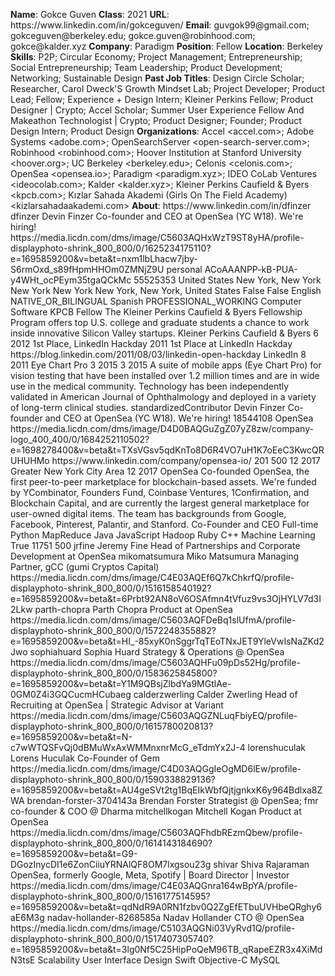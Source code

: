 **Name**: Gokce Guven
**Class**: 2021
**URL**: https://www\.linkedin\.com/in/gokceguven/
**Email**: guvgok99@gmail\.com; gokceguven@berkeley\.edu; gokce\.guven@robinhood\.com; gokce@kalder\.xyz
**Company**: Paradigm
**Position**: Fellow
**Location**: Berkeley
**Skills**: P2P; Circular Economy; Project Management; Entrepreneurship; Social Entrepreneurship; Team Leadership; Product Development; Networking; Sustainable Design
**Past Job Titles**: Design Circle Scholar; Researcher, Carol Dweck'S Growth Mindset Lab; Project Developer; Product Lead; Fellow; Experience \+ Design Intern; Kleiner Perkins Fellow; Product Designer | Crypto; Accel Scholar; Summer User Experience Fellow And Makeathon Technologist | Crypto; Product Designer; Founder; Product Design Intern; Product Design
**Organizations**: Accel <accel\.com>; Adobe Systems <adobe\.com>; OpenSearchServer <open\-search\-server\.com>; Robinhood <robinhood\.com>; Hoover Institution at Stanford University <hoover\.org>; UC Berkeley <berkeley\.edu>; Celonis <celonis\.com>; OpenSea <opensea\.io>; Paradigm <paradigm\.xyz>; IDEO CoLab Ventures <ideocolab\.com>; Kalder <kalder\.xyz>; Kleiner Perkins Caufield & Byers <kpcb\.com>; Kızlar Sahada Akademi \(Girls On The Field Academy\) <kizlarsahadaakademi\.com>
**About**: https://www\.linkedin\.com/in/dfinzer dfinzer Devin Finzer Co\-founder and CEO at OpenSea \(YC W18\)\. We're hiring\! https://media\.licdn\.com/dms/image/C5603AQHxWzT9ST8yHA/profile\-displayphoto\-shrink\_800\_800/0/1625234175110?e=1695859200&v=beta&t=nxm1lbLhacw7jby\-S6rmOxd\_s89fHpmHHOm0ZMNjZ9U personal ACoAAANPP\-kB\-PUA\-y4WHt\_ocPEym35tgaQCkMc 55525353 United States New York, New York New York New York New York, New York, United States False False English NATIVE\_OR\_BILINGUAL Spanish PROFESSIONAL\_WORKING Computer Software KPCB Fellow The Kleiner Perkins Caufield & Byers Fellowship Program offers top U\.S\. college and graduate students a chance to work inside innovative Silicon Valley startups\. Kleiner Perkins Caufield & Byers 6 2012 1st Place, LinkedIn Hackday 2011 1st Place at LinkedIn Hackday  https://blog\.linkedin\.com/2011/08/03/linkedin\-open\-hackday LinkedIn 8 2011 Eye Chart Pro 3 2015 3 2015 A suite of mobile apps \(Eye Chart Pro\) for vision testing that have been installed over 1\.2 million times and are in wide use in the medical community\. Technology has been independently validated in American Journal of Ophthalmology and deployed in a variety of long\-term clinical studies\. standardizedContributor Devin Finzer Co\-founder and CEO at OpenSea \(YC W18\)\. We're hiring\! 18544108 OpenSea https://media\.licdn\.com/dms/image/D4D0BAQGuZgZ07yZ8zw/company\-logo\_400\_400/0/1684252110502?e=1698278400&v=beta&t=TXsVGsv5qdKnTo8D6R4VO7uH1K7oEeC3KwcQRUHUHMo https://www\.linkedin\.com/company/opensea\-io/ 201 500 12 2017 Greater New York City Area 12 2017 OpenSea Co\-founded OpenSea, the first peer\-to\-peer marketplace for blockchain\-based assets\. We're funded by YCombinator, Founders Fund, Coinbase Ventures, 1Confirmation, and Blockchain Capital, and are currently the largest general marketplace for user\-owned digital items\. The team has backgrounds from Google, Facebook, Pinterest, Palantir, and Stanford\. Co\-Founder and CEO Full\-time Python MapReduce Java JavaScript Hadoop Ruby C\+\+ Machine Learning True 11751 500 jrfine Jeremy Fine Head of Partnerships and Corporate Development at OpenSea mikomatsumura Miko Matsumura Managing Partner, gCC \(gumi Cryptos Capital\) https://media\.licdn\.com/dms/image/C4E03AQEf6Q7kChkrfQ/profile\-displayphoto\-shrink\_800\_800/0/1516158540192?e=1695859200&v=beta&t=6Prbt92AN8oV6OSAfmn4tVfuz9vs3OjHYLV7d3I2Lkw parth\-chopra Parth Chopra Product at OpenSea https://media\.licdn\.com/dms/image/C5603AQFDeBq1slUfmA/profile\-displayphoto\-shrink\_800\_800/0/1572248355882?e=1695859200&v=beta&t=HI\_\-85xyK0nSggrTqTEoTNxJET9YleVwIsNaZKd2Jwo sophiahuard Sophia Huard Strategy & Operations @ OpenSea https://media\.licdn\.com/dms/image/C5603AQHFu09pDs52Hg/profile\-displayphoto\-shrink\_800\_800/0/1583625845800?e=1695859200&v=beta&t=Y1M9QBsjZlbdYa9MGtlAe\-0GM0Z4i3GQCucmHCubaeg calderzwerling Calder Zwerling Head of Recruiting at OpenSea | Strategic Advisor at Variant https://media\.licdn\.com/dms/image/C5603AQGZNLuqFbiyEQ/profile\-displayphoto\-shrink\_800\_800/0/1615780020813?e=1695859200&v=beta&t=N\-c7wWTQSFvQj0dBMuWxAxWMMnxnrMcG\_eTdmYx2J\-4 lorenshuculak Lorens Huculak Co\-Founder of Gem https://media\.licdn\.com/dms/image/C4D03AQGgIeOgMD6lEw/profile\-displayphoto\-shrink\_800\_800/0/1590338829136?e=1695859200&v=beta&t=AU4geSVt2tg1BqEIkWbfQjtjgnkxK6y964Bdlxa8ZWA brendan\-forster\-3704143a Brendan Forster Strategist @ OpenSea; fmr co\-founder & COO @ Dharma mitchellkogan Mitchell Kogan Product at OpenSea https://media\.licdn\.com/dms/image/C5603AQFhdbREzmQbew/profile\-displayphoto\-shrink\_800\_800/0/1614143184690?e=1695859200&v=beta&t=G9\-DGozInycDI1e6ZonCiiuYRNAlQF8OM7lxgsou23g shivar Shiva Rajaraman OpenSea, formerly Google, Meta, Spotify | Board Director | Investor https://media\.licdn\.com/dms/image/C4E03AQGnra164wBpYA/profile\-displayphoto\-shrink\_800\_800/0/1516177514595?e=1695859200&v=beta&t=qdNdR9A0RN1fzbv0Q2ZgEfETbuUVHbeQRghy6aE6M3g nadav\-hollander\-8268585a Nadav Hollander CTO @ OpenSea https://media\.licdn\.com/dms/image/C5103AQGNi03VyRvd1Q/profile\-displayphoto\-shrink\_800\_800/0/1517407305740?e=1695859200&v=beta&t=3lg0Nf5C25HipPoQeM96TB\_qRapeEZR3x4XiMdN3tsE Scalability User Interface Design Swift Objective\-C MySQL
